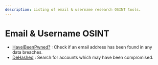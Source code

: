 ```yaml
---
description: Listing of email & username research OSINT tools.
---
```


# Email & Username OSINT

* [HaveIBeenPwned?](https://haveibeenpwned.com/) : Check if an email address has been found in any data breaches.
* [DeHashed](https://www.dehashed.com/) : Search for accounts which may have been compromised.

